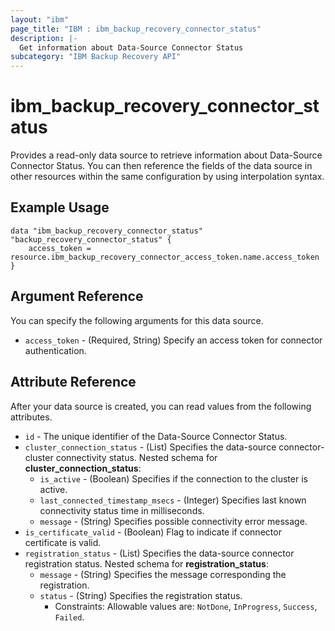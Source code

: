 ```yaml
---
layout: "ibm"
page_title: "IBM : ibm_backup_recovery_connector_status"
description: |-
  Get information about Data-Source Connector Status
subcategory: "IBM Backup Recovery API"
---
```


# ibm_backup_recovery_connector_status

Provides a read-only data source to retrieve information about Data-Source Connector Status. You can then reference the fields of the data source in other resources within the same configuration by using interpolation syntax.

## Example Usage

```hcl
data "ibm_backup_recovery_connector_status" "backup_recovery_connector_status" {
	access_token = resource.ibm_backup_recovery_connector_access_token.name.access_token
}
```

## Argument Reference

You can specify the following arguments for this data source.

* `access_token` - (Required, String) Specify an access token for connector authentication.


## Attribute Reference

After your data source is created, you can read values from the following attributes.

* `id` - The unique identifier of the Data-Source Connector Status.
* `cluster_connection_status` - (List) Specifies the data-source connector-cluster connectivity status.
Nested schema for **cluster_connection_status**:
	* `is_active` - (Boolean) Specifies if the connection to the cluster is active.
	* `last_connected_timestamp_msecs` - (Integer) Specifies last known connectivity status time in milliseconds.
	* `message` - (String) Specifies possible connectivity error message.
* `is_certificate_valid` - (Boolean) Flag to indicate if connector certificate is valid.
* `registration_status` - (List) Specifies the data-source connector registration status.
Nested schema for **registration_status**:
	* `message` - (String) Specifies the message corresponding the registration.
	* `status` - (String) Specifies the registration status.
	  * Constraints: Allowable values are: `NotDone`, `InProgress`, `Success`, `Failed`.

